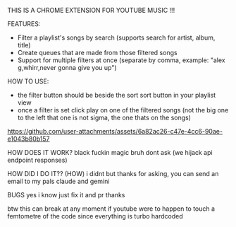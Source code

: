 THIS IS A CHROME EXTENSION FOR YOUTUBE MUSIC !!!

FEATURES:
- Filter a playlist's songs by search (supports search for artist, album, title)
- Create queues that are made from those filtered songs
- Support for multiple filters at once (separate by comma, example: "alex g,whirr,never gonna give you up")

HOW TO USE:
- the filter button should be beside the sort sort button in your playlist view
- once a filter is set click play on one of the filtered songs (not the big one to the left that one is not sigma, the one thats on the songs)

https://github.com/user-attachments/assets/6a82ac26-c47e-4cc6-90ae-e1043b80b157

HOW DOES IT WORK?
black fuckin magic bruh dont ask (we hijack api endpoint responses)

HOW DID I DO IT?? (HOW)
i didnt but thanks for asking, you can send an email to my pals claude and gemini

BUGS
yes i know just fix it and pr thanks

btw this can break at any moment if youtube were to happen to touch a femtometre of the code since everything is turbo hardcoded
